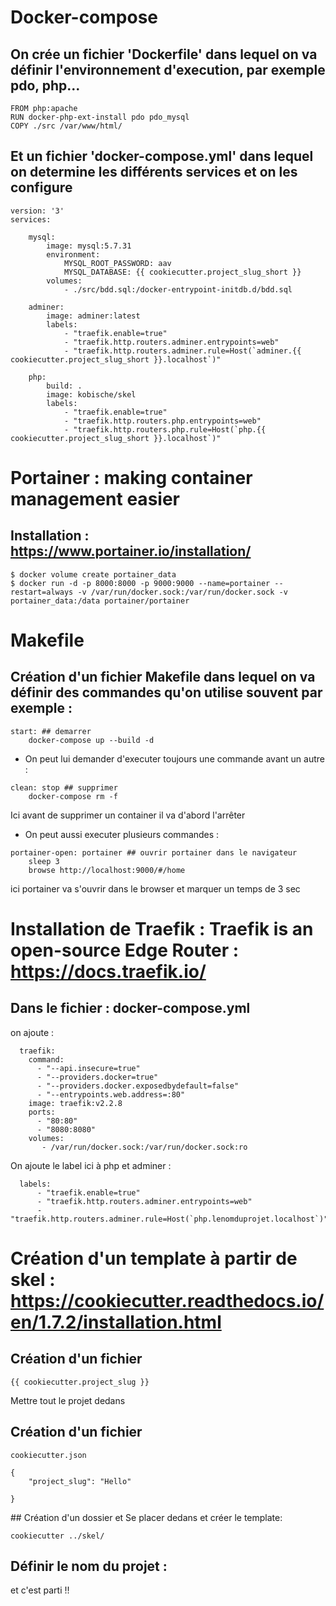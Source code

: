 

# Docker-compose

## On crée un fichier  'Dockerfile' dans lequel on va définir l'environnement d'execution, par exemple pdo, php...

```
FROM php:apache
RUN docker-php-ext-install pdo pdo_mysql
COPY ./src /var/www/html/
```

## Et un fichier 'docker-compose.yml' dans lequel on determine les différents services et on les configure  

```
version: '3'
services:

    mysql:
        image: mysql:5.7.31 
        environment: 
            MYSQL_ROOT_PASSWORD: aav
            MYSQL_DATABASE: {{ cookiecutter.project_slug_short }}
        volumes: 
            - ./src/bdd.sql:/docker-entrypoint-initdb.d/bdd.sql    

    adminer:
        image: adminer:latest  
        labels:
            - "traefik.enable=true"
            - "traefik.http.routers.adminer.entrypoints=web"
            - "traefik.http.routers.adminer.rule=Host(`adminer.{{ cookiecutter.project_slug_short }}.localhost`)"  
        
    php:
        build: .
        image: kobische/skel
        labels:
            - "traefik.enable=true"
            - "traefik.http.routers.php.entrypoints=web"
            - "traefik.http.routers.php.rule=Host(`php.{{ cookiecutter.project_slug_short }}.localhost`)"

```            


# Portainer : making container management easier

## Installation : https://www.portainer.io/installation/

```
$ docker volume create portainer_data
$ docker run -d -p 8000:8000 -p 9000:9000 --name=portainer --restart=always -v /var/run/docker.sock:/var/run/docker.sock -v portainer_data:/data portainer/portainer

```


# Makefile
## Création d'un fichier Makefile dans lequel on va définir des commandes qu'on utilise souvent par exemple : 

```
start: ## demarrer
	docker-compose up --build -d
```

- On peut lui demander d'executer toujours une commande avant un autre : 
```
clean: stop ## supprimer
	docker-compose rm -f
```
Ici avant de supprimer un container il va d'abord l'arrêter    


- On peut aussi executer plusieurs commandes :
```
portainer-open: portainer ## ouvrir portainer dans le navigateur	
	sleep 3 
	browse http://localhost:9000/#/home
```
ici portainer va s'ouvrir dans le browser et marquer un temps de 3 sec


# Installation de Traefik : Traefik is an open-source Edge Router  : https://docs.traefik.io/

## Dans le fichier : docker-compose.yml
on ajoute : 

```
  traefik:
    command:
      - "--api.insecure=true"
      - "--providers.docker=true"
      - "--providers.docker.exposedbydefault=false"
      - "--entrypoints.web.address=:80"
    image: traefik:v2.2.8
    ports:
      - "80:80"
      - "8080:8080"
    volumes:
       - /var/run/docker.sock:/var/run/docker.sock:ro
  ```

On ajoute le label ici à php et adminer : 

```
  labels:
      - "traefik.enable=true"
      - "traefik.http.routers.adminer.entrypoints=web"
      - "traefik.http.routers.adminer.rule=Host(`php.lenomduprojet.localhost`)"
```      



# Création d'un template à partir de skel : https://cookiecutter.readthedocs.io/en/1.7.2/installation.html 

## Création d'un fichier 
```
{{ cookiecutter.project_slug }} 
```
Mettre tout le projet dedans 


## Création d'un fichier 
```
cookiecutter.json 

{
    "project_slug": "Hello"
   
}
```
## Création d'un dossier et Se placer dedans et créer le template: 

```
cookiecutter ../skel/
```
## Définir le nom du projet : 

et c'est parti !!